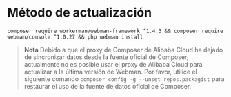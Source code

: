 # Método de actualización

`composer require workerman/webman-framework ^1.4.3 && composer require webman/console ^1.0.27 && php webman install`

> **Nota**
> Debido a que el proxy de Composer de Alibaba Cloud ha dejado de sincronizar datos desde la fuente oficial de Composer, actualmente no es posible usar el proxy de Alibaba Cloud para actualizar a la última versión de Webman. Por favor, utilice el siguiente comando `composer config -g --unset repos.packagist` para restaurar el uso de la fuente de datos oficial de Composer.
